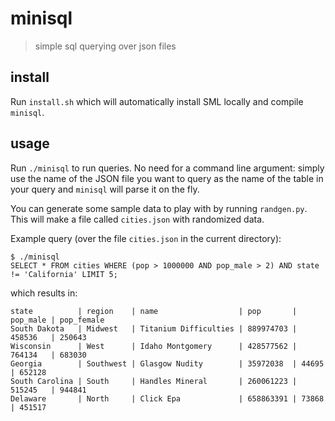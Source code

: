 # minisql
> simple sql querying over json files

## install
Run `install.sh` which will automatically install SML locally and compile `minisql`.

## usage 
Run `./minisql` to run queries. No need for a command line argument: simply use the name of the JSON file you want to query as the name of the table in your query and `minisql` will parse it on the fly.

You can generate some sample data to play with by running `randgen.py`. This will make a file called `cities.json` with randomized data.

Example query (over the file `cities.json` in the current directory):
```
$ ./minisql
SELECT * FROM cities WHERE (pop > 1000000 AND pop_male > 2) AND state != 'California' LIMIT 5;
```
which results in:
```
state          | region    | name                  | pop       | pop_male | pop_female
South Dakota   | Midwest   | Titanium Difficulties | 889974703 | 458536   | 250643    
Wisconsin      | West      | Idaho Montgomery      | 428577562 | 764134   | 683030    
Georgia        | Southwest | Glasgow Nudity        | 35972038  | 44695    | 652128    
South Carolina | South     | Handles Mineral       | 260061223 | 515245   | 944841    
Delaware       | North     | Click Epa             | 658863391 | 73868    | 451517    
```
